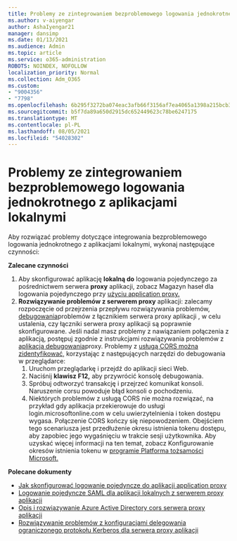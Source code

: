 ```yaml
---
title: Problemy ze zintegrowaniem bezproblemowego logowania jednokrotnego z aplikacjami lokalnymi
ms.author: v-aiyengar
author: AshaIyengar21
manager: dansimp
ms.date: 01/13/2021
ms.audience: Admin
ms.topic: article
ms.service: o365-administration
ROBOTS: NOINDEX, NOFOLLOW
localization_priority: Normal
ms.collection: Adm_O365
ms.custom:
- "9004356"
- "7798"
ms.openlocfilehash: 6b295f3272ba074eac3afb66f3156af7ea4065a1398a215bcb3cde5da74b198a
ms.sourcegitcommit: b5f7da89a650d2915dc652449623c78be6247175
ms.translationtype: MT
ms.contentlocale: pl-PL
ms.lasthandoff: 08/05/2021
ms.locfileid: "54028302"
---
```

# <a name="issues-with-integrating-seamless-sso-with-my-on-premises-apps"></a>Problemy ze zintegrowaniem bezproblemowego logowania jednokrotnego z aplikacjami lokalnymi

Aby rozwiązać problemy dotyczące integrowania bezproblemowego logowania jednokrotnego z aplikacjami lokalnymi, wykonaj następujące czynności:

**Zalecane czynności**

1. Aby skonfigurować aplikację **lokalną do** logowania pojedynczego za pośrednictwem serwera **proxy** aplikacji, zobacz Magazyn haseł dla logowania pojedynczego przy [użyciu application proxy.](https://docs.microsoft.com/azure/active-directory/manage-apps/application-proxy-configure-single-sign-on-password-vaulting)
1. **Rozwiązywanie problemów z serwerem proxy** aplikacji: zalecamy rozpoczęcie od przejrzenia przepływu rozwiązywania problemów, [debugowania](https://docs.microsoft.com/azure/active-directory/manage-apps/application-proxy-debug-connectors)problemów z łącznikiem serwera proxy aplikacji , w celu ustalenia, czy łączniki serwera proxy aplikacji są poprawnie skonfigurowane. Jeśli nadal masz problemy z nawiązaniem połączenia z aplikacją, postępuj zgodnie z instrukcjami rozwiązywania problemów z [aplikacją debugowania](https://docs.microsoft.com/azure/active-directory/manage-apps/application-proxy-debug-apps)proxy. Problemy z [usługą CORS można zidentyfikować,](https://docs.microsoft.com/azure/active-directory/manage-apps/application-proxy-understand-cors-issues#understand-and-identify-cors-issues) korzystając z następujących narzędzi do debugowania w przeglądarce:
    1. Uruchom przeglądarkę i przejdź do aplikacji sieci Web.
    1. Naciśnij **klawisz F12,** aby przywrócić konsolę debugowania.
    1. Spróbuj odtworzyć transakcję i przejrzeć komunikat konsoli. Naruszenie corsu powoduje błąd konsoli o pochodzeniu.
    1. Niektórych problemów z usługą CORS nie można rozwiązać, na przykład gdy aplikacja przekierowuje do usługi login.microsoftonline.com w celu uwierzytelnienia i token dostępu wygasa. Połączenie CORS kończy się niepowodzeniem. Obejściem tego scenariusza jest przedłużenie okresu istnienia tokenu dostępu, aby zapobiec jego wygaśnięciu w trakcie sesji użytkownika. Aby uzyskać więcej informacji na ten temat, zobacz Konfigurowanie okresów istnienia tokenu w [programie Platforma tożsamości Microsoft.](https://docs.microsoft.com/azure/active-directory/develop/active-directory-configurable-token-lifetimes)

**Polecane dokumenty**

- [Jak skonfigurować logowanie pojedyncze do aplikacji application proxy](https://docs.microsoft.com/azure/active-directory/manage-apps/application-proxy-config-sso-how-to)
- [Logowanie pojedyncze SAML dla aplikacji lokalnych z serwerem proxy aplikacji](https://docs.microsoft.com/azure/active-directory/manage-apps/application-proxy-configure-single-sign-on-on-premises-apps)
- [Opis i rozwiązywanie Azure Active Directory cors serwera proxy aplikacji](https://docs.microsoft.com/azure/active-directory/manage-apps/application-proxy-understand-cors-issues#solutions-for-application-proxy-cors-issues)
- [Rozwiązywanie problemów z konfiguracjami delegowania ograniczonego protokołu Kerberos dla serwera proxy aplikacji](https://docs.microsoft.com/azure/active-directory/manage-apps/application-proxy-back-end-kerberos-constrained-delegation-how-to)